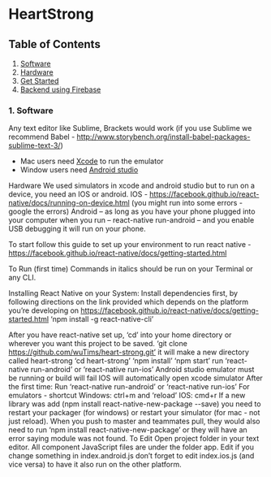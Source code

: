 # HeartStrong

## Table of Contents

1. [Software](#1-software)
2. [Hardware](#2-hardware)
3. [Get Started](#3-get-started)
4. [Backend using Firebase](#4-backend-using-firebase)

### 1. Software
Any text editor like Sublime, Brackets would work (if you use Sublime we recommend Babel - http://www.storybench.org/install-babel-packages-sublime-text-3/)
 - Mac users need [Xcode](https://developer.apple.com/xcode/) to run the emulator
 - Window users need [Android studio](https://developer.android.com/studio/index.html)
 
Hardware
We used simulators in xcode and android studio but to run on a device, you need an IOS or android.
 IOS - https://facebook.github.io/react-native/docs/running-on-device.html (you might run into some errors - google the errors)
Android – as long as you have your phone plugged into your computer when you run – react-native run-android – and you enable USB debugging it will run on your phone.
 
 
To start follow this guide to set up your environment to run react native - https://facebook.github.io/react-native/docs/getting-started.html
 
To Run (first time)
Commands in italics should be run on your Terminal or any CLI.

Installing React Native on your System:
Install dependencies first, by following directions on the link provided which depends on the platform you’re developing on
https://facebook.github.io/react-native/docs/getting-started.html
‘npm install -g react-native-cli’

After you have react-native set up, ‘cd’ into your home directory or wherever you want this project to be saved. 
 ‘git clone https://github.com/wuTims/heart-strong.git’
 it will make a new directory called heart-strong
  ‘cd heart-strong’
 ‘npm install’
 ‘npm start’
  run ‘react-native run-android’ or ‘react-native run-ios’
Android studio emulator must be running or build will fail
 IOS will automatically open xcode simulator
After the first time:
 Run ‘react-native run-android’ or ‘react-native run-ios’
For emulators - shortcut 
Windows: ctrl+m and ‘reload’
  IOS: cmd+r
 If a new library was add (npm install react-native-new-package --save) you need to restart your packager (for windows) or restart your simulator (for mac - not just reload).
When you push to master and teammates pull, they would also need to run ‘npm install react-native-new-package’ or they will have an error saying module was not found.
To Edit
Open project folder in your text editor. All component JavaScript files are under the folder app. Edit if you change something in index.android.js don’t forget to edit index.ios.js (and vice versa) to have it also run on the other platform.
